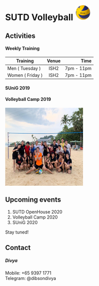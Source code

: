 # SUTD Volleyball <html><img src="./assets/mikasa200.png" width="50" height="50"><html>

## Activities
#### Weekly Training
| Training        | Venue| Time |
| ------------- |:-------------:| -----:|
| Men ( Tuesday )   | ISH2  | 7pm - 11pm  |
| Women ( Friday )  | ISH2  | 7pm - 11pm  |

#### SUniG 2019


#### Volleyball Camp 2019
<html><img src="./assets/camp1.jpg" width="250" height="250"><html>


## Upcoming events
1. SUTD OpenHouse 2020
2. Volleyball Camp 2020
3. SUniG 2020

Stay tuned!

## Contact
##### Divya
Mobile: +65 9397 1771\
Telegram: @dibsondivya

